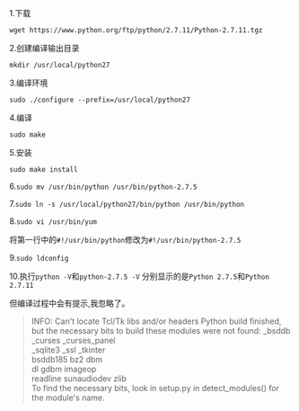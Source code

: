 1.下载

`wget https://www.python.org/ftp/python/2.7.11/Python-2.7.11.tgz`


2.创建编译输出目录

`mkdir /usr/local/python27`


3.编译环境

`sudo ./configure --prefix=/usr/local/python27`


4.编译

`sudo make`

5.安装

`sudo make install`

6.`sudo mv /usr/bin/python /usr/bin/python-2.7.5`

7.`sudo ln -s /usr/local/python27/bin/python /usr/bin/python`

8.`sudo vi /usr/bin/yum`

将第一行中的`#!/usr/bin/python`修改为`#!/usr/bin/python-2.7.5`

9.`sudo ldconfig`

10.执行`python -V`和`python-2.7.5 -V`
分别显示的是`Python 2.7.5`和`Python 2.7.11`

但编译过程中会有提示,我忽略了。
>INFO: Can't locate Tcl/Tk libs and/or headers
Python build finished, but the necessary bits to build these modules were not found:
_bsddb             _curses            _curses_panel   
_sqlite3           _ssl               _tkinter        
bsddb185           bz2                dbm             
dl                 gdbm               imageop         
readline           sunaudiodev        zlib            
To find the necessary bits, look in setup.py in detect_modules() for the module's name.
